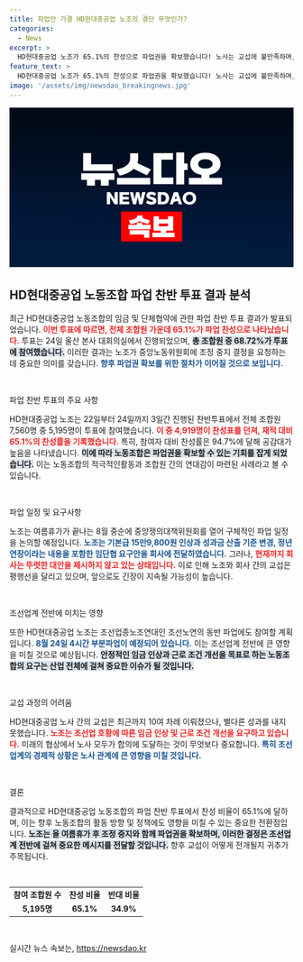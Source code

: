 ```yaml
---
title: 파업안 가결 HD현대중공업 노조의 결단 무엇인가?
categories:
  - News
excerpt: >
  HD현대중공업 노조가 65.1%의 찬성으로 파업권을 확보했습니다! 노사는 교섭에 불만족하며, 8월 중순 파업 일정이 논의될 예정입니다. 과연 어떤 결과가 기다리고 있을까요?
feature_text: >
  HD현대중공업 노조가 65.1%의 찬성으로 파업권을 확보했습니다! 노사는 교섭에 불만족하며, 8월 중순 파업 일정이 논의될 예정입니다. 과연 어떤 결과가 기다리고 있을까요?
image: '/assets/img/newsdao_breakingnews.jpg'
---
```


<p><img src="/assets/img/newsdao_breakingnews.jpg" alt="firstkoreanews 속보" /></p>

<h2 data-ke-size="size26">HD현대중공업 노동조합 파업 찬반 투표 결과 분석</h2>

<p data-ke-size="size16">최근 HD현대중공업 노동조합의 임금 및 단체협약에 관한 파업 찬반 투표 결과가 발표되었습니다. <b><span style="color: #ee2323;">이번 투표에 따르면, 전체 조합원 가운데 65.1%가 파업 찬성으로 나타났습니다.</span></b> 투표는 24일 울산 본사 대회의실에서 진행되었으며, <b><span style="background-color: #21538527;">총 조합원 중 68.72%가 투표에 참여했습니다.</span></b> 이러한 결과는 노조가 중앙노동위원회에 조정 중지 결정을 요청하는 데 중요한 의미를 갖습니다. <b><span style="color: #1a5490;">향후 파업권 확보를 위한 절차가 이어질 것으로 보입니다.</span></b></p>

<p data-ke-size="size16">&nbsp;</p>

<p>파업 찬반 투표의 주요 사항</p>

<p data-ke-size="size16"> HD현대중공업 노조는 22일부터 24일까지 3일간 진행된 찬반투표에서 전체 조합원 7,560명 중 5,195명이 투표에 참여했습니다. <b><span style="color: #ee2323;">이 중 4,919명이 찬성표를 던져, 재적 대비 65.1%의 찬성률을 기록했습니다.</span></b> 특히, 참여자 대비 찬성률은 94.7%에 달해 공감대가 높음을 나타냈습니다. <b><span style="background-color: #21538527;">이에 따라 노동조합은 파업권을 확보할 수 있는 기회를 잡게 되었습니다.</span></b> 이는 노동조합의 적극적인활동과 조합원 간의 연대감이 마련된 사례라고 볼 수 있습니다.</p>

<p data-ke-size="size16">&nbsp;</p>

<p>파업 일정 및 요구사항</p>

<p data-ke-size="size16">노조는 여름휴가가 끝나는 8월 중순에 중앙쟁의대책위원회를 열어 구체적인 파업 일정을 논의할 예정입니다. <b><span style="color: #1a5490;">노조는 기본급 15만9,800원 인상과 성과금 산출 기준 변경, 정년 연장이라는 내용을 포함한 임단협 요구안을 회사에 전달하였습니다.</span></b> 그러나, <b><span style="color: #ee2323;">현재까지 회사는 뚜렷한 대안을 제시하지 않고 있는 상태입니다.</span></b> 이로 인해 노조와 회사 간의 교섭은 평행선을 달리고 있으며, 앞으로도 긴장이 지속될 가능성이 높습니다.</p>

<p data-ke-size="size16">&nbsp;</p>

<p>조선업계 전반에 미치는 영향</p>

<p data-ke-size="size16">또한 HD현대중공업 노조는 조선업종노조연대인 조선노연의 동반 파업에도 참여할 계획입니다. <b><span style="color: #1a5490;">8월 24일 4시간 부분파업이 예정되어 있습니다.</span></b> 이는 조선업계 전반에 큰 영향을 미칠 것으로 예상됩니다. <b><span style="background-color: #21538527;">안정적인 임금 인상과 근로 조건 개선을 목표로 하는 노동조합의 요구는 산업 전체에 걸쳐 중요한 이슈가 될 것입니다.</span></b></p>

<p data-ke-size="size16">&nbsp;</p>

<p>교섭 과정의 어려움</p>

<p data-ke-size="size16">HD현대중공업 노사 간의 교섭은 최근까지 10여 차례 이뤄졌으나, 별다른 성과를 내지 못했습니다. <b><span style="color: #ee2323;">노조는 조선업 호황에 따른 임금 인상 및 근로 조건 개선을 요구하고 있습니다.</span></b> 미래의 협상에서 노사 모두가 합의에 도달하는 것이 무엇보다 중요합니다. <b><span style="color: #1a5490;">특히 조선업계의 경제적 상황은 노사 관계에 큰 영향을 미칠 것입니다.</span></b></p>

<p data-ke-size="size16">&nbsp;</p>

<p>결론</p>

<p data-ke-size="size16">결과적으로 HD현대중공업 노동조합의 파업 찬반 투표에서 찬성 비율이 65.1%에 달하며, 이는 향후 노동조합의 활동 방향 및 정책에도 영향을 미칠 수 있는 중요한 전환점입니다. <b><span style="background-color: #21538527;">노조는 올 여름휴가 후 조정 중지와 함께 파업권을 확보하며, 이러한 결정은 조선업계 전반에 걸쳐 중요한 메시지를 전달할 것입니다.</span></b> 향후 교섭이 어떻게 전개될지 귀추가 주목됩니다.</p>

<p data-ke-size="size16">&nbsp;</p>

<table>
    <tr>
        <td style="text-align: center; height: 17px;"><b>참여 조합원 수</b></td>
        <td style="text-align: center; height: 17px;"><b>찬성 비율</b></td>
        <td style="text-align: center; height: 17px;"><b>반대 비율</b></td>
    </tr>
    <tr>
        <td style="text-align: center; height: 17px;"><b>5,195명</b></td>
        <td style="text-align: center; height: 17px;"><b>65.1%</b></td>
        <td style="text-align: center; height: 17px;"><b>34.9%</b></td>
    </tr>
</table>

<p data-ke-size="size16">&nbsp;</p>
실시간 뉴스 속보는, <a href="https://newsdao.kr" rel="dofollow">https://newsdao.kr</a>


